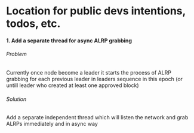 # Location for public devs intentions, todos, etc.


#### 1. Add a separate thread for async ALRP grabbing

###### Problem
Currently once node become a leader it starts the process of ALRP grabbing for each previous leader in leaders sequence in this epoch (or untill leader who created at least one approved block)

###### Solution
Add a separate independent thread which will listen the network and grab ALRPs immediately and in async way